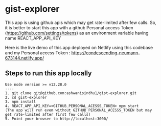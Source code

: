 # gist-explorer

This app is using github apis which may get rate-limited after few calls.
So, it is better to start this app with a github Personal access Token (https://github.com/settings/tokens) as an environment variable having name REACT_APP_API_KEY

Here is the live demo of this app deployed on Netlify using this codebase and my Personal access Token :
https://condescending-neumann-673144.netlify.app/

## Steps to run this app locally
```
Use node version >= v12.20.0
----
1. git clone git@github.com:ashwanisindhu1/gist-explorer.git
2. cd gist-explorer
3. npm install
4. REACT_APP_API_KEY=<GITHUB_PERSONAL_ACESSS_TOKEN> npm start
(The app will run even without GITHUB_PERSONAL_ACESSS_TOKEN but may get rate-limited after first few calls)
5. Point your browser to http://localhost:3000/
```
